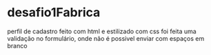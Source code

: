 # desafio1Fabrica
perfil de cadastro feito com html e estilizado com css
foi feita uma validação no formulário, onde não é possivel enviar com espaços em branco
